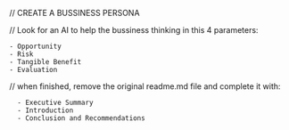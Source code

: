 // CREATE A BUSSINESS PERSONA
    



// Look for an AI  to help the bussiness thinking in this 4 parameters:

    - Opportunity
    - Risk
    - Tangible Benefit
    - Evaluation

// when finished, remove the original readme.md file and complete it with:

      - Executive Summary
      - Introduction
      - Conclusion and Recommendations

